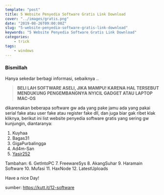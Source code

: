```yaml
---
template: "post"
title: 5 Website Penyedia Software Gratis Link Download
cover: "../images/gratis.png"
date: "2019-08-26T09:00:00Z"
slug: "5-website-penyedia-software-gratis-link-download"
keywords: "5 Website Penyedia Software Gratis Link Download"
categories: 
    - trick 
tags:
    - windows
---
```


### Bismillah 

Hanya sekedar berbagi informasi, sebaiknya ..

> **BELI LAH SOFTWARE ASELI, JIKA MAMPU! KARENA HAL TERSEBUT MENDUKUNG PENGEMBANGNYA NYICIL GADGET ATAU LAPTOP MAC-OS**

dikarenakan beberapa software gw ada yang pake jamu ada yang pakai serial fake atau user fake atau register fake dll, dan juga biar gak ribet klak kliknya, berikut ini list website penyedia software gratis yang sering gw kunjungin, diantaranya:

1. Kuyhaa
2. Bagas31
3. GigaPurbalingga
4. Ad4m-San
5. [Yasir252](http://go.topidesta-dev.me/sMmJ4m)

Tambahan: 
6. GetIntoPC
7. FreewareSys
8. AkangSuhar
9. Haramain Software
10. Mufasi
11. HaxNode
12. LatestUploads

Have a nice Day!

sumber: https://kutt.it/12-software